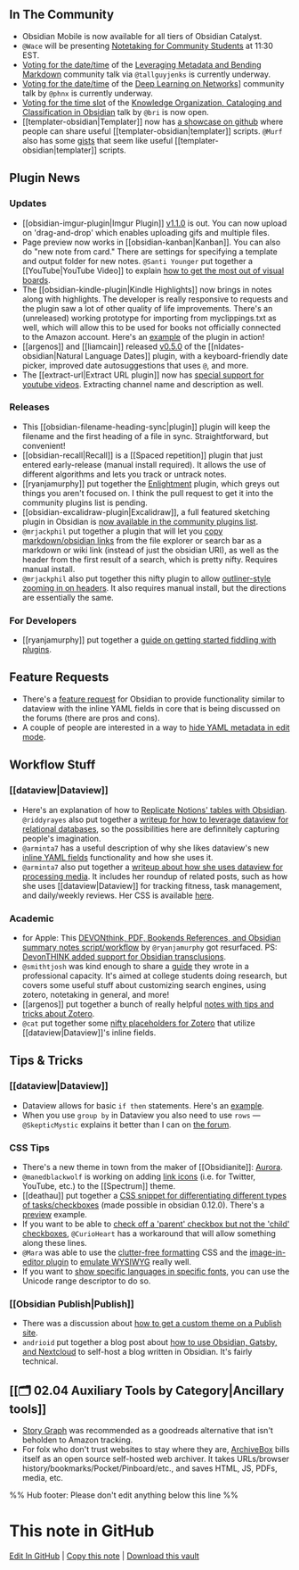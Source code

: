 ## In The Community

- Obsidian Mobile is now available for all tiers of Obsidian Catalyst.
- `@Wace` will be presenting [Notetaking for Community Students](https://forum.obsidian.md/t/notetaking-for-university-students-community-talk-by-wace/17007) at 11:30 EST.
- [Voting for the date/time](https://forum.obsidian.md/t/leveraging-metadata-and-bending-markdown-community-talk-by-tallguyjenks/17070) of the [Leveraging Metadata and Bending Markdown](https://forum.obsidian.md/t/leveraging-metadata-and-bending-markdown-community-talk-by-tallguyjenks/17070) community talk via `@tallguyjenks` is currently underway.
- [Voting for the date/time](https://www.when2meet.com/?11752321-UHqgS) of the [Deep Learning on Networks](https://forum.obsidian.md/t/deep-learning-on-networks-community-talk-by-phnx/17235)] community talk by `@phnx` is currently underway.
- [Voting for the time slot](https://www.when2meet.com/?11790436-pKi9l) of the [Knowledge Organization, Cataloging and Classification in Obsidian](https://forum.obsidian.md/t/knowledge-organization-cataloging-and-classification-in-obsidian-community-talk-by-brimwats/17442) talk by `@bri` is now open.
- [[templater-obsidian|Templater]] now has [a showcase on github](https://github.com/SilentVoid13/Templater/discussions/categories/templates-showcase) where people can share useful [[templater-obsidian|templater]] scripts. `@Murf` also has some [gists](https://gist.github.com/GitMurf) that seem like useful [[templater-obsidian|templater]] scripts.

## Plugin News

### Updates

- [[obsidian-imgur-plugin|Imgur Plugin]] [v1.1.0](https://github.com/gavvvr/obsidian-imgur-plugin/releases/tag/1.1.0 "https://github.com/gavvvr/obsidian-imgur-plugin/releases/tag/1.1.0") is out. You can now upload on 'drag-and-drop' which enables uploading gifs and multiple files.
- Page preview now works in [[obsidian-kanban|Kanban]]. You can also do "new note from card." There are settings for specifying a template and output folder for new notes. `@Santi Younger` put together a [[YouTube|YouTube Video]] to explain [how to get the most out of visual boards](https://www.youtube.com/watch?v=vRZXT4ynKxE&lc=UgxqaLTyYyb27cjTwkZ4AaABAg).
- The [[obsidian-kindle-plugin|Kindle Highlights]] now brings in notes along with highlights. The developer is really responsive to requests and the plugin saw a lot of other quality of life improvements. There's an (unreleased) working prototype for importing from myclippings.txt as well, which will allow this to be used for books not officially connected to the Amazon account. Here's an [example](https://discord.com/channels/686053708261228577/744933215063638183/836759090762874900) of the plugin in action!
- [[argenos]] and [[liamcain]] released [v0.5.0](https://discord.com/channels/686053708261228577/707816848615407697/836333522921717793) of the [[nldates-obsidian|Natural Language Dates]] plugin, with a keyboard-friendly date picker, improved date autosuggestions that uses `@`, and more.
- The [[extract-url|Extract URL plugin]] now has [special support for youtube videos](https://forum.obsidian.md/t/extract-url-plugin-0-8-extended-youtube-support/17131). Extracting channel name and description as well.

### Releases

- This [[obsidian-filename-heading-sync|plugin]] plugin will keep the filename and the first heading of a file in sync. Straightforward, but convenient!
- [[obsidian-recall|Recall]] is a [[Spaced repetition]] plugin that just entered early-release (manual install required). It allows the use of different algorithms and lets you track or untrack notes.
- [[ryanjamurphy]] put together the [Enlightment](https://github.com/ryanjamurphy/enlightenment-obsidian) plugin, which greys out things you aren't focused on. I think the pull request to get it into the community plugins list is pending.
- [[obsidian-excalidraw-plugin|Excalidraw]], a full featured sketching plugin in Obsidian is [now available in the community plugins list](https://forum.obsidian.md/t/excalidraw-full-featured-sketching-plugin-in-obsidian/17367).
- `@mrjackphil` put together a plugin that will let you [copy markdown/obsidian links](https://github.com/mrjackphil/obsidian-copy-search-link) from the file explorer or search bar as a markdown or wiki link (instead of just the obsidian URI), as well as the header from the first result of a search, which is pretty nifty. Requires manual install.
- `@mrjackphil` also put together this nifty plugin to allow [outliner-style zooming in on headers](https://github.com/mrjackphil/obsidian-zoom-in-headers). It also requires manual install, but the directions are essentially the same.

### For Developers

- [[ryanjamurphy]] put together a [guide on getting started fiddling with plugins](https://forum.obsidian.md/t/plugins-mini-faq/7737/26?u=ryanjamurphy).

## Feature Requests

- There's a [feature request](https://forum.obsidian.md/t/inline-intext-yaml-fields/17092) for Obsidian to provide functionality similar to dataview with the inline YAML fields in core that is being discussed on the forums (there are pros and cons).
- A couple of people are interested in a way to [hide YAML metadata in edit mode](https://forum.obsidian.md/t/hiding-yaml-in-edit-mode/17394).

## Workflow Stuff

### [[dataview|Dataview]]

- Here's an explanation of how to [Replicate Notions' tables with Obsidian](https://input.sh/replicating-notions-tables-with-obsidian-plugins/). `@riddyrayes` also put together a [writeup for how to leverage dataview for relational databases](https://forum.obsidian.md/t/toying-with-relational-databases-using-dataview/17433?u=riddyrayes), so the possibilities here are definnitely capturing people's imagination.
- `@arminta7` has a useful description of why she likes dataview's new [inline YAML fields](http://discordapp.com/channels/686053708261228577/707816848615407697/835396767066488842) functionality and how she uses it.
- `@arminta7` also put together a [writeup about how she uses dataview for processing media](https://forum.obsidian.md/t/dataview-for-reviewing-and-processing-media/17136). It includes her roundup of related posts, such as how she uses [[dataview|Dataview]] for tracking fitness, task management, and daily/weekly reviews. Her CSS is available [here](https://forum.obsidian.md/t/my-theme-and-custom-css-clean-and-notion-like/17140).

### Academic

- for Apple: This [DEVONthink, PDF, Bookends References, and Obsidian summary notes script/workflow](https://axle.design/connect-devonthink-pdfs-bookends-references-and-obsidian-summary-notes-with-this-script) by `@ryanjamurphy` got resurfaced. PS: [DevonTHINK added support for Obsidian transclusions](http://discordapp.com/channels/686053708261228577/694233507500916796/837610035902283787).
- `@smithtjosh` was kind enough to share a [guide](https://docs.google.com/document/d/1Ti90jJG2b9cnKbOoGZyT6ve5P_iyhva6lLRrlL9sCek/edit#heading=h.jcidduny8pla) they wrote in a professional capacity. It's aimed at college students doing research, but covers some useful stuff about customizing search engines, using zotero, notetaking in general, and more!
- [[argenos]] put together a bunch of really helpful [notes with tips and tricks about Zotero](https://publish.obsidian.md/argenos/).
- `@cat` put together some [nifty placeholders for Zotero](https://discord.com/channels/686053708261228577/722584061087842365/836340716485476373) that utilize [[dataview|Dataview]]'s inline fields.

## Tips & Tricks

### [[dataview|Dataview]]

- Dataview allows for basic `if then` statements. Here's an [example](https://discord.com/channels/686053708261228577/694233507500916796/835867022780530758).
- When you use `group by` in Dataview you also need to use `rows` — `@SkepticMystic` explains it better than I can on [the forum](https://forum.obsidian.md/t/dataview-plugin-snippet-showcase/13673/93).

### CSS Tips

- There's a new theme in town from the maker of [[Obsidianite]]: [Aurora](https://github.com/auroral-ui/aurora-obsidian-md).
- `@manedblackwolf` is working on adding [link icons](https://discord.com/channels/686053708261228577/702656734631821413/835824144414539787) (i.e. for Twitter, YouTube, etc.) to the [[Spectrum]] theme.
- [[deathau]] put together a [CSS snippet for differentiating different types of tasks/checkboxes](https://github.com/deathau/obsidian-snippets/blob/main/checkbox.css) (made possible in obsidian 0.12.0). There's a [preview](https://discord.com/channels/686053708261228577/702656734631821413/836099935874056193) example.
- If you want to be able to [check off a 'parent' checkbox but not the 'child' checkboxes](https://www.reddit.com/r/ObsidianMD/comments/mqndbf/is_there_a_way_to_have_a_note_after_a_checked/gup4eiq/), `@CurioHeart` has a workaround that will allow something along these lines.
- `@Mara` was able to use the [clutter-free formatting](https://github.com/deathau/obsidian-snippets/blob/main/clutter-free-formatting.css) CSS and the [image-in-editor plugin](https://github.com/ozntel/oz-image-in-editor-obsidian) to [emulate WYSIWYG](https://discord.com/channels/686053708261228577/702656734631821413/836505456024354826) really well.
- If you want to [show specific languages in specific fonts](http://discordapp.com/channels/686053708261228577/702656734631821413/837628984580767764), you can use the Unicode range descriptor to do so.

### [[Obsidian Publish|Publish]]

- There was a discussion about [how to get a custom theme on a Publish site](https://discord.com/channels/686053708261228577/768134314864017429/835576825253986385).
- `andrioid` put together a blog post about [how to use Obsidian, Gatsby, and Nextcloud](https://andri.dk/blog/2021/blogging-with-obsidian-gatsby-and-nextcloud) to self-host a blog written in Obsidian. It's fairly technical.

## [[🗂️ 02.04 Auxiliary Tools by Category|Ancillary tools]]

- [Story Graph](https://app.thestorygraph.com/) was recommended as a goodreads alternative that isn't beholden to Amazon tracking.
- For folx who don't trust websites to stay where they are, [ArchiveBox](https://archivebox.io/) bills itself as an open source self-hosted web archiver. It takes URLs/browser history/bookmarks/Pocket/Pinboard/etc., and saves HTML, JS, PDFs, media, etc.

%% Hub footer: Please don't edit anything below this line %%

# This note in GitHub

<span class="git-footer">[Edit In GitHub](https://github.dev/obsidian-community/obsidian-hub/blob/main/01%20-%20Community/Obsidian%20Roundup/2021.05.01.md "git-hub-edit-note") | [Copy this note](https://raw.githubusercontent.com/obsidian-community/obsidian-hub/main/01%20-%20Community/Obsidian%20Roundup/2021.05.01.md "git-hub-copy-note") | [Download this vault](https://github.com/obsidian-community/obsidian-hub/archive/refs/heads/main.zip "git-hub-download-vault") </span>
